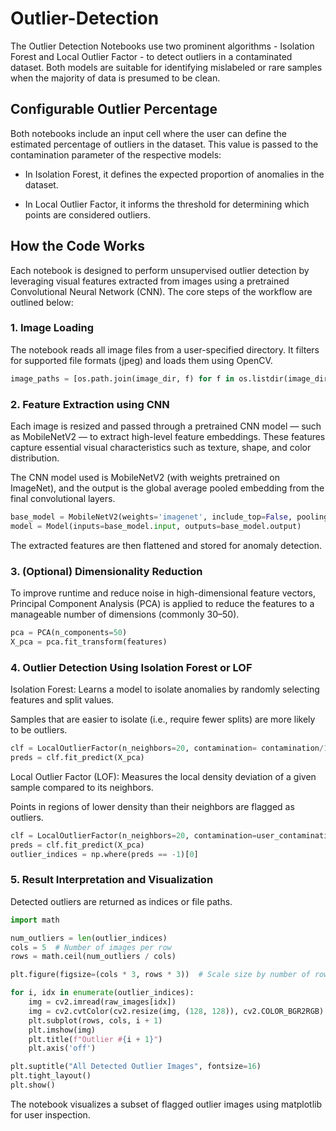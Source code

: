 # Outlier-Detection
The Outlier Detection Notebooks use two prominent algorithms - Isolation Forest and Local Outlier Factor - to detect outliers in a contaminated dataset. Both models are suitable for identifying mislabeled or rare samples when the majority of data is presumed to be clean.

## Configurable Outlier Percentage
Both notebooks include an input cell where the user can define the estimated percentage of outliers in the dataset. This value is passed to the contamination parameter of the respective models:

  * In Isolation Forest, it defines the expected proportion of anomalies in the dataset.

  * In Local Outlier Factor, it informs the threshold for determining which points are considered outliers.

## How the Code Works
Each notebook is designed to perform unsupervised outlier detection by leveraging visual features extracted from images using a pretrained Convolutional Neural Network (CNN). The core steps of the workflow are outlined below:

### 1. Image Loading
The notebook reads all image files from a user-specified directory. It filters for supported file formats (jpeg) and loads them using OpenCV.

```python
image_paths = [os.path.join(image_dir, f) for f in os.listdir(image_dir) if f.lower().endswith('.jpeg')]
```

### 2. Feature Extraction using CNN
Each image is resized and passed through a pretrained CNN model — such as MobileNetV2 — to extract high-level feature embeddings. These features capture essential visual characteristics such as texture, shape, and color distribution.

The CNN model used is MobileNetV2 (with weights pretrained on ImageNet), and the output is the global average pooled embedding from the final convolutional layers.

```python
base_model = MobileNetV2(weights='imagenet', include_top=False, pooling='avg')
model = Model(inputs=base_model.input, outputs=base_model.output)
```

The extracted features are then flattened and stored for anomaly detection.

### 3. (Optional) Dimensionality Reduction
To improve runtime and reduce noise in high-dimensional feature vectors, Principal Component Analysis (PCA) is applied to reduce the features to a manageable number of dimensions (commonly 30–50).

```python
pca = PCA(n_components=50)
X_pca = pca.fit_transform(features)
```

### 4. Outlier Detection Using Isolation Forest or LOF
Isolation Forest:
Learns a model to isolate anomalies by randomly selecting features and split values.

Samples that are easier to isolate (i.e., require fewer splits) are more likely to be outliers.

```python
clf = LocalOutlierFactor(n_neighbors=20, contamination= contamination/100)
preds = clf.fit_predict(X_pca)
```

Local Outlier Factor (LOF):
Measures the local density deviation of a given sample compared to its neighbors.

Points in regions of lower density than their neighbors are flagged as outliers.

```python
clf = LocalOutlierFactor(n_neighbors=20, contamination=user_contamination)
preds = clf.fit_predict(X_pca)
outlier_indices = np.where(preds == -1)[0]
```

### 5. Result Interpretation and Visualization
Detected outliers are returned as indices or file paths.
```python
import math

num_outliers = len(outlier_indices)
cols = 5  # Number of images per row
rows = math.ceil(num_outliers / cols)

plt.figure(figsize=(cols * 3, rows * 3))  # Scale size by number of rows/cols

for i, idx in enumerate(outlier_indices):
    img = cv2.imread(raw_images[idx])
    img = cv2.cvtColor(cv2.resize(img, (128, 128)), cv2.COLOR_BGR2RGB)
    plt.subplot(rows, cols, i + 1)
    plt.imshow(img)
    plt.title(f"Outlier #{i + 1}")
    plt.axis('off')

plt.suptitle("All Detected Outlier Images", fontsize=16)
plt.tight_layout()
plt.show()
```


The notebook visualizes a subset of flagged outlier images using matplotlib for user inspection.

